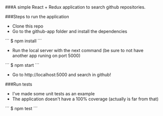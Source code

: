 ###A simple React + Redux application to search github repositories.

###Steps to run the application

- Clone this repo
- Go to the github-app folder and install the dependencies

´´´
 $ npm install
´´´

- Run the local server with the next command (be sure to not have another app runing on port 5000)


´´´
 $ npm start
´´´

- Go to http://localhost:5000 and search in github!

###Run tests

- I've made some unit tests as an example
- The application doesn't have a 100% coverage (actually is far from that)

´´´
 $ npm test
´´´
